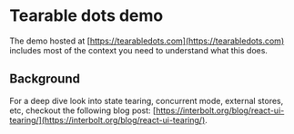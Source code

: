 # Tearable dots demo

The demo hosted at [https://tearabledots.com](https://tearabledots.com) includes most of the context you need to understand what this does.

## Background

For a deep dive look into state tearing, concurrent mode, external stores, etc, checkout the following blog post: [https://interbolt.org/blog/react-ui-tearing/](https://interbolt.org/blog/react-ui-tearing/).
